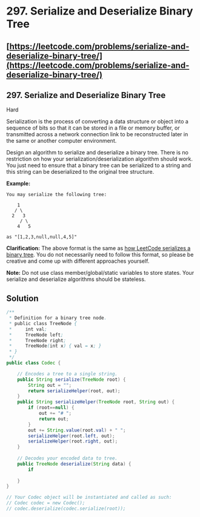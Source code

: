 # 297. Serialize and Deserialize Binary Tree

## [https://leetcode.com/problems/serialize-and-deserialize-binary-tree/](https://leetcode.com/problems/serialize-and-deserialize-binary-tree/)

## 297. Serialize and Deserialize Binary Tree

Hard

Serialization is the process of converting a data structure or object into a sequence of bits so that it can be stored in a file or memory buffer, or transmitted across a network connection link to be reconstructed later in the same or another computer environment.

Design an algorithm to serialize and deserialize a binary tree. There is no restriction on how your serialization/deserialization algorithm should work. You just need to ensure that a binary tree can be serialized to a string and this string can be deserialized to the original tree structure.

**Example:** 

```text
You may serialize the following tree:

    1
   / \
  2   3
     / \
    4   5

as "[1,2,3,null,null,4,5]"
```

**Clarification:** The above format is the same as [how LeetCode serializes a binary tree](https://leetcode.com/faq/#binary-tree). You do not necessarily need to follow this format, so please be creative and come up with different approaches yourself.

**Note:** Do not use class member/global/static variables to store states. Your serialize and deserialize algorithms should be stateless.

## Solution

```java
/**
 * Definition for a binary tree node.
 * public class TreeNode {
 *     int val;
 *     TreeNode left;
 *     TreeNode right;
 *     TreeNode(int x) { val = x; }
 * }
 */
public class Codec {

    // Encodes a tree to a single string.
    public String serialize(TreeNode root) {
        String out = "";
        return serializeHelper(root, out);
    }
    public String serializeHelper(TreeNode root, String out) {
        if (root==null) {
            out += "# ";
            return out;
        }
        out += String.value(root.val) + " ";
        serializeHelper(root.left, out);
        serializeHelper(root.right, out);
    }
    
    // Decodes your encoded data to tree.
    public TreeNode deserialize(String data) {
        if 
        
    }
}

// Your Codec object will be instantiated and called as such:
// Codec codec = new Codec();
// codec.deserialize(codec.serialize(root));
```

